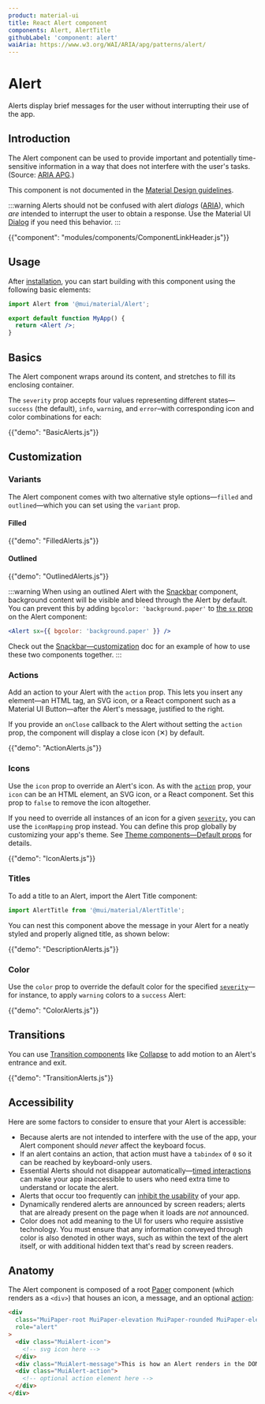 ```yaml
---
product: material-ui
title: React Alert component
components: Alert, AlertTitle
githubLabel: 'component: alert'
waiAria: https://www.w3.org/WAI/ARIA/apg/patterns/alert/
---
```


# Alert

<p class="description">Alerts display brief messages for the user without interrupting their use of the app.</p>

## Introduction

The Alert component can be used to provide important and potentially time-sensitive information in a way that does not interfere with the user's tasks. (Source: [ARIA APG](https://www.w3.org/WAI/ARIA/apg/patterns/alert/).)

This component is not documented in the [Material Design guidelines](https://material.io/).

:::warning
Alerts should not be confused with alert _dialogs_ ([ARIA](https://www.w3.org/WAI/ARIA/apg/patterns/alertdialog/)), which _are_ intended to interrupt the user to obtain a response.
Use the Material UI [Dialog](https://mui.com/material-ui/react-dialog/) if you need this behavior.
:::

{{"component": "modules/components/ComponentLinkHeader.js"}}

## Usage

After [installation](/material-ui/getting-started/installation/), you can start building with this component using the following basic elements:

```jsx
import Alert from '@mui/material/Alert';

export default function MyApp() {
  return <Alert />;
}
```

## Basics

The Alert component wraps around its content, and stretches to fill its enclosing container.

The `severity` prop accepts four values representing different states—`success` (the default), `info`, `warning`, and `error`–with corresponding icon and color combinations for each:

{{"demo": "BasicAlerts.js"}}

## Customization

### Variants

The Alert component comes with two alternative style options—`filled` and `outlined`—which you can set using the `variant` prop.

#### Filled

{{"demo": "FilledAlerts.js"}}

#### Outlined

{{"demo": "OutlinedAlerts.js"}}

:::warning
When using an outlined Alert with the [Snackbar](/material-ui/react-snackbar/) component, background content will be visible and bleed through the Alert by default.
You can prevent this by adding `bgcolor: 'background.paper'` to [the `sx` prop](/material-ui/customization/how-to-customize/#the-sx-prop) on the Alert component:

```jsx
<Alert sx={{ bgcolor: 'background.paper' }} />
```

Check out the [Snackbar—customization](/material-ui/react-snackbar/#customization) doc for an example of how to use these two components together.
:::

### Actions

Add an action to your Alert with the `action` prop.
This lets you insert any element—an HTML tag, an SVG icon, or a React component such as a Material UI Button—after the Alert's message, justified to the right.

If you provide an `onClose` callback to the Alert without setting the `action` prop, the component will display a close icon (&#x2715;) by default.

{{"demo": "ActionAlerts.js"}}

### Icons

Use the `icon` prop to override an Alert's icon.
As with the [`action`](#actions) prop, your `icon` can be an HTML element, an SVG icon, or a React component.
Set this prop to `false` to remove the icon altogether.

If you need to override all instances of an icon for a given [`severity`](#basics), you can use the `iconMapping` prop instead.
You can define this prop globally by customizing your app's theme. See [Theme components—Default props](/material-ui/customization/theme-components/#default-props) for details.

{{"demo": "IconAlerts.js"}}

### Titles

To add a title to an Alert, import the Alert Title component:

```jsx
import AlertTitle from '@mui/material/AlertTitle';
```

You can nest this component above the message in your Alert for a neatly styled and properly aligned title, as shown below:

{{"demo": "DescriptionAlerts.js"}}

### Color

Use the `color` prop to override the default color for the specified [`severity`](#basics)—for instance, to apply `warning` colors to a `success` Alert:

{{"demo": "ColorAlerts.js"}}

## Transitions

You can use [Transition components](/material-ui/transitions/) like [Collapse](/material-ui/transitions/#collapse) to add motion to an Alert's entrance and exit.

{{"demo": "TransitionAlerts.js"}}

## Accessibility

Here are some factors to consider to ensure that your Alert is accessible:

- Because alerts are not intended to interfere with the use of the app, your Alert component should _never_ affect the keyboard focus.
- If an alert contains an action, that action must have a `tabindex` of `0` so it can be reached by keyboard-only users.
- Essential Alerts should not disappear automatically—[timed interactions](https://www.w3.org/TR/UNDERSTANDING-WCAG20/time-limits-no-exceptions.html) can make your app inaccessible to users who need extra time to understand or locate the alert.
- Alerts that occur too frequently can [inhibit the usability](https://www.w3.org/TR/UNDERSTANDING-WCAG20/time-limits-postponed.html) of your app.
- Dynamically rendered alerts are announced by screen readers; alerts that are already present on the page when it loads are _not_ announced.
- Color does not add meaning to the UI for users who require assistive technology. You must ensure that any information conveyed through color is also denoted in other ways, such as within the text of the alert itself, or with additional hidden text that's read by screen readers.

## Anatomy

The Alert component is composed of a root [Paper](/material-ui/react-paper/) component (which renders as a `<div>`) that houses an icon, a message, and an optional [action](#actions):

```html
<div
  class="MuiPaper-root MuiPaper-elevation MuiPaper-rounded MuiPaper-elevation0 MuiAlert-root MuiAlert-standardSuccess MuiAlert-standard"
  role="alert"
>
  <div class="MuiAlert-icon">
    <!-- svg icon here -->
  </div>
  <div class="MuiAlert-message">This is how an Alert renders in the DOM.</div>
  <div class="MuiAlert-action">
    <!-- optional action element here -->
  </div>
</div>
```
